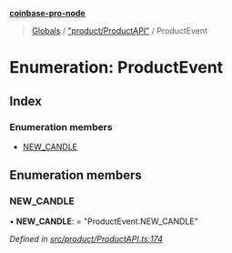 **[coinbase-pro-node](../README.md)**

> [Globals](../globals.md) / ["product/ProductAPI"](../modules/_product_productapi_.md) / ProductEvent

# Enumeration: ProductEvent

## Index

### Enumeration members

- [NEW_CANDLE](_product_productapi_.productevent.md#new_candle)

## Enumeration members

### NEW_CANDLE

• **NEW_CANDLE**: = "ProductEvent.NEW_CANDLE"

_Defined in [src/product/ProductAPI.ts:174](https://github.com/bennycode/coinbase-pro-node/blob/e431220/src/product/ProductAPI.ts#L174)_
